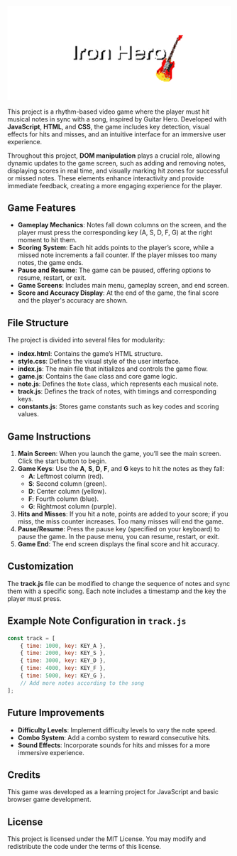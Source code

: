 
![Iron Hero](assets/images/IronHero.png)

This project is a rhythm-based video game where the player must hit musical notes in sync with a song, inspired by Guitar Hero. Developed with **JavaScript**, **HTML**, and **CSS**, the game includes key detection, visual effects for hits and misses, and an intuitive interface for an immersive user experience. 

Throughout this project, **DOM manipulation** plays a crucial role, allowing dynamic updates to the game screen, such as adding and removing notes, displaying scores in real time, and visually marking hit zones for successful or missed notes. These elements enhance interactivity and provide immediate feedback, creating a more engaging experience for the player.

## Game Features

- **Gameplay Mechanics**: Notes fall down columns on the screen, and the player must press the corresponding key (A, S, D, F, G) at the right moment to hit them.
- **Scoring System**: Each hit adds points to the player’s score, while a missed note increments a fail counter. If the player misses too many notes, the game ends.
- **Pause and Resume**: The game can be paused, offering options to resume, restart, or exit.
- **Game Screens**: Includes main menu, gameplay screen, and end screen.
- **Score and Accuracy Display**: At the end of the game, the final score and the player's accuracy are shown.

## File Structure

The project is divided into several files for modularity:

- **index.html**: Contains the game’s HTML structure.
- **style.css**: Defines the visual style of the user interface.
- **index.js**: The main file that initializes and controls the game flow.
- **game.js**: Contains the `Game` class and core game logic.
- **note.js**: Defines the `Note` class, which represents each musical note.
- **track.js**: Defines the track of notes, with timings and corresponding keys.
- **constants.js**: Stores game constants such as key codes and scoring values.

## Game Instructions

1. **Main Screen**: When you launch the game, you’ll see the main screen. Click the start button to begin.
2. **Game Keys**: Use the **A**, **S**, **D**, **F**, and **G** keys to hit the notes as they fall:
   - **A**: Leftmost column (red).
   - **S**: Second column (green).
   - **D**: Center column (yellow).
   - **F**: Fourth column (blue).
   - **G**: Rightmost column (purple).
3. **Hits and Misses**: If you hit a note, points are added to your score; if you miss, the miss counter increases. Too many misses will end the game.
4. **Pause/Resume**: Press the pause key (specified on your keyboard) to pause the game. In the pause menu, you can resume, restart, or exit.
5. **Game End**: The end screen displays the final score and hit accuracy.

## Customization

The **track.js** file can be modified to change the sequence of notes and sync them with a specific song. Each note includes a timestamp and the key the player must press.

## Example Note Configuration in `track.js`

```javascript
const track = [
    { time: 1000, key: KEY_A },
    { time: 2000, key: KEY_S },
    { time: 3000, key: KEY_D },
    { time: 4000, key: KEY_F },
    { time: 5000, key: KEY_G },
    // Add more notes according to the song
];
```

## Future Improvements

- **Difficulty Levels**: Implement difficulty levels to vary the note speed.
- **Combo System**: Add a combo system to reward consecutive hits.
- **Sound Effects**: Incorporate sounds for hits and misses for a more immersive experience.

## Credits

This game was developed as a learning project for JavaScript and basic browser game development.

## License

This project is licensed under the MIT License. You may modify and redistribute the code under the terms of this license.
